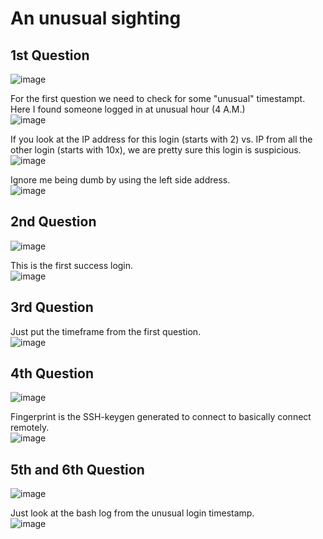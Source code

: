 # An unusual sighting

## 1st Question
![image](https://github.com/user-attachments/assets/07b92f1c-418e-4ce3-85b4-946463c77768)

For the first question we need to check for some "unusual" timestampt. Here I found someone logged in at unusual hour (4 A.M.)<br>
![image](https://github.com/user-attachments/assets/f2008c70-c86f-48cb-b59f-45d2c6cc2f14)

If you look at the IP address for this login (starts with 2) vs. IP from all the other login (starts with 10x), we are pretty sure this login is suspicious.<br>
![image](https://github.com/user-attachments/assets/140b0dde-118a-481f-86a9-c895e1ca8518)

Ignore me being dumb by using the left side address.<br>
![image](https://github.com/user-attachments/assets/b9198d7b-53db-41ba-95a5-e88cc1601f4c)

## 2nd Question
![image](https://github.com/user-attachments/assets/65ceb89d-fee5-47f3-a57e-ced6e7f0c750)

This is the first success login.<br>
![image](https://github.com/user-attachments/assets/67349500-4ee2-4f64-93e2-9f167af29a4b)

## 3rd Question
Just put the timeframe from the first question.<br>
![image](https://github.com/user-attachments/assets/39e2d9b9-6544-40d3-b1bd-0f5870436684)

## 4th Question
![image](https://github.com/user-attachments/assets/1c85e9e4-758c-4eef-898b-23ade4b4fc10)

Fingerprint is the SSH-keygen generated to connect to basically connect remotely.<br> 
![image](https://github.com/user-attachments/assets/eecffabc-47f4-4e9f-9785-0b8eee1bc294)

## 5th and 6th Question
![image](https://github.com/user-attachments/assets/1d5cfaef-bde6-4dd7-a200-f388d18cfd31)

Just look at the bash log from the unusual login timestamp.<br>
![image](https://github.com/user-attachments/assets/01540181-a395-4e92-b95a-c4d9daafcd36)
